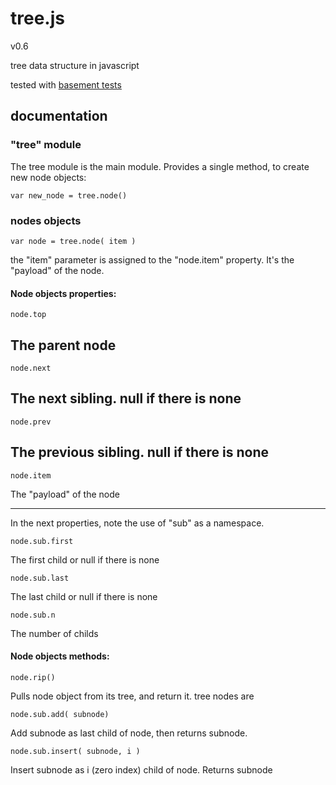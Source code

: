 
# tree.js
v0.6

tree data structure in javascript

tested with [basement tests](http://nzonbi.github.com/blue-tree)

## documentation

### "tree" module

The tree module is the main module. Provides a single method, to create new node objects:

    var new_node = tree.node()


### nodes objects

    var node = tree.node( item )

the "item" parameter is assigned to the "node.item" property. It's the "payload" of the node.

#### Node objects properties:


    node.top
The parent node
--------------------------------------------------------------------
    node.next	
The next sibling. null if there is none
--------------------------------------------------------------------
    node.prev
The previous sibling. null if there is none
--------------------------------------------------------------------

    node.item
The "payload" of the node

--------------------------------------------------------------------	
In the next properties, note the use of "sub" as a namespace.

    node.sub.first
The first child or null if there is none

    node.sub.last
The last child or null if there is none
	
    node.sub.n	
The number of childs

#### Node objects methods:


    node.rip()
Pulls node object from its tree, and return it. tree nodes are

    node.sub.add( subnode)
Add subnode as last child of node, then returns subnode.

    node.sub.insert( subnode, i )
Insert subnode as i (zero index) child of node.
Returns subnode
					






